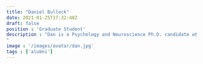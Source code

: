 ```yaml
---
title: "Daniel Bullock"
date: 2021-01-25T17:32:40Z
draft: false
position : 'Graduate Student'
description : "Dan is a Psychology and Neuroscience Ph.D. candidate at Indiana University. After working at University of Cincinnati, Duke University, and North Carolina State University, he joined Franco's laboratory in 2015 focusing on methods for white matter anatomy characterization and automated segmentation. Dan has since contributed multiple Apps to brainlife.io to advance several of his scientific projects. He is passionate about student rights and an open science advocate.
"
image : '/images/avatar/dan.jpg'
tags : ['alumni']
---
```



